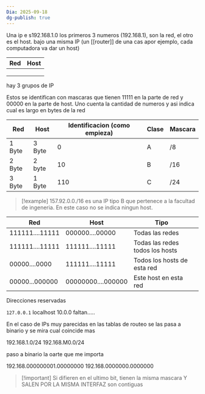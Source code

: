 ```yaml
---
Dia: 2025-09-18
dg-publish: true
---
```

Una ip e s192.168.1.0
los primeros 3 numeros (192.168.1), son la red, el otro es el host. bajo una misma IP (un [[router]] de una cas apor ejemplo, cada computadora va dar un host)


| Red | Host |
| --- | ---- |
|     |      |
|     |      |
|     |      |


hay 3 grupos de IP

Estos se identifican con mascaras que tienen 11111 en la parte de red y 00000 en la parte de host. Uno cuenta la cantidad de numeros y asi indica cual es largo en bytes de la red

| Red    | Host   | Identificacion (como empieza) | Clase | Mascara |
| ------ | ------ | ----------------------------- | ----- | ------- |
| 1 Byte | 3 Byte | 0                             | A     | /8      |
| 2 Byte | 2 byte | 10                            | B     | /16     |
| 3 Byte | 1 Byte | 110                           | C     | /24     |


>[!example] 157.92.0.0./16 es una IP tipo B que pertenece a la facultad de ingeneria. En este caso no se indica ningun host.




| Red             | Host               | Tipo                            |     |
| --------------- | ------------------ | ------------------------------- | --- |
| 111111....11111 | 000000....00000    | Todas las redes                 |     |
| 111111....11111 | 111111....11111    | Todas las redes todos los hosts |     |
| 00000....0000   | 111111....11111    | Todos los hosts de esta red     |     |
| 00000...000000  | 00000000....000000 | Este host en esta red           |     |
Direcciones reservadas

`127.0.0.1` localhost
10.0.0
faltan.....


En el caso de IPs muy parecidas en las tablas de routeo se las pasa a binario y se mira cual coincide mas 

192.168.1.0/24
192.168.M0.0/24

paso a binario la oarte que me importa

192.168.000000001.00000000
192.168.0000000.0000000

>[!important] Si difieren en el ultimo bit, tienen la misma mascara Y SALEN POR LA MISMA INTERFAZ son contiguas
>
